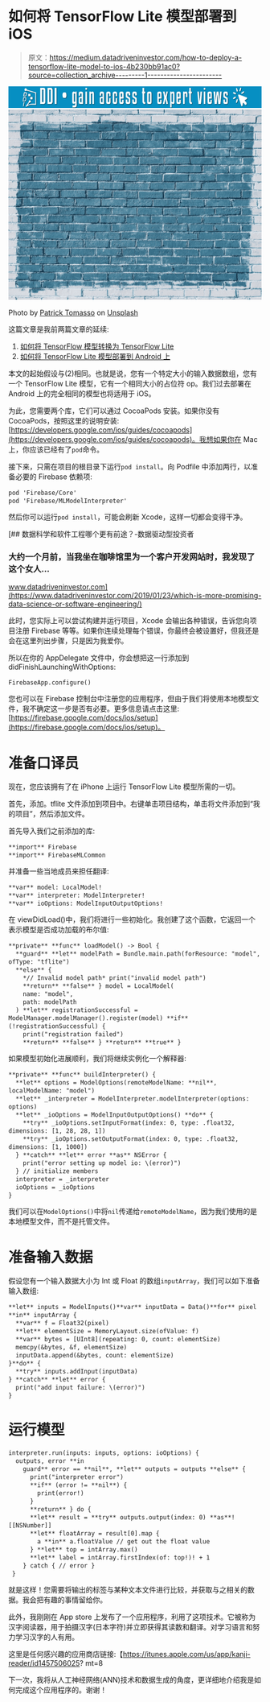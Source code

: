 # 如何将 TensorFlow Lite 模型部署到 iOS

> 原文：<https://medium.datadriveninvestor.com/how-to-deploy-a-tensorflow-lite-model-to-ios-4b230bb91ac0?source=collection_archive---------1----------------------->

![](img/ba54ed6999f8ae349a07673f894ef6b7.png)![](img/cb452523242b7e7257ff9cc45326f9c1.png)

Photo by [Patrick Tomasso](https://unsplash.com/@impatrickt?utm_source=medium&utm_medium=referral) on [Unsplash](https://unsplash.com?utm_source=medium&utm_medium=referral)

这篇文章是我前两篇文章的延续:

1.  [如何将 TensorFlow 模型转换为 TensorFlow Lite](https://medium.com/@tylerwalker/how-to-convert-a-tensorflow-estimator-to-tensorflow-lite-a3509a9ba902)
2.  [如何将 TensorFlow Lite 模型部署到 Android 上](https://medium.com/@tylerwalker/how-to-deploy-tensorflow-to-android-feat-tensorflow-lite-957a903be4d)

本文的起始假设与(2)相同。也就是说，您有一个特定大小的输入数据数组，您有一个 TensorFlow Lite 模型，它有一个相同大小的占位符 op。我们过去部署在 Android 上的完全相同的模型也将适用于 iOS。

为此，您需要两个库，它们可以通过 CocoaPods 安装。如果你没有 CocoaPods，按照这里的说明安装:[https://developers.google.com/ios/guides/cocoapods](https://developers.google.com/ios/guides/cocoapods)。我想如果你在 Mac 上，你应该已经有了`pod`命令。

接下来，只需在项目的根目录下运行`pod install`。向 Podfile 中添加两行，以准备必要的 Firebase 依赖项:

```
pod 'Firebase/Core'
pod 'Firebase/MLModelInterpreter'
```

然后你可以运行`pod install`，可能会刷新 Xcode，这样一切都会变得干净。

[](https://www.datadriveninvestor.com/2019/01/23/which-is-more-promising-data-science-or-software-engineering/) [## 数据科学和软件工程哪个更有前途？-数据驱动型投资者

### 大约一个月前，当我坐在咖啡馆里为一个客户开发网站时，我发现了这个女人…

www.datadriveninvestor.com](https://www.datadriveninvestor.com/2019/01/23/which-is-more-promising-data-science-or-software-engineering/) 

此时，您实际上可以尝试构建并运行项目，Xcode 会输出各种错误，告诉您向项目注册 Firebase 等等。如果你连续处理每个错误，你最终会被设置好，但我还是会在这里列出步骤，只是因为我爱你。

所以在你的 AppDelegate 文件中，你会想把这一行添加到 didFinishLaunchingWithOptions:

```
FirebaseApp.configure()
```

您也可以在 Firebase 控制台中注册您的应用程序，但由于我们将使用本地模型文件，我不确定这一步是否有必要。更多信息请点击这里:[https://firebase.google.com/docs/ios/setup](https://firebase.google.com/docs/ios/setup)。

# 准备口译员

现在，您应该拥有了在 iPhone 上运行 TensorFlow Lite 模型所需的一切。

首先，添加。tflite 文件添加到项目中。右键单击项目结构，单击将文件添加到“我的项目”，然后添加文件。

首先导入我们之前添加的库:

```
**import** Firebase
**import** FirebaseMLCommon
```

并准备一些当地成员来担任翻译:

```
**var** model: LocalModel!
**var** interpreter: ModelInterpreter!
**var** ioOptions: ModelInputOutputOptions!
```

在 viewDidLoad()中，我们将进行一些初始化。我创建了这个函数，它返回一个表示模型是否成功加载的布尔值:

```
**private** **func** loadModel() -> Bool {
  **guard** **let** modelPath = Bundle.main.path(forResource: "model", ofType: "tflite")
  **else** {
    *// Invalid model path* print("invalid model path")
    **return** **false** } model = LocalModel(
    name: "model",
    path: modelPath
  ) **let** registrationSuccessful = ModelManager.modelManager().register(model) **if** (!registrationSuccessful) {
    print("registration failed")
    **return** **false** } **return** **true** }
```

如果模型初始化进展顺利，我们将继续实例化一个解释器:

```
**private** **func** buildInterpreter() {
  **let** options = ModelOptions(remoteModelName: **nil**, localModelName: "model")
  **let** _interpreter = ModelInterpreter.modelInterpreter(options: options)
  **let** _ioOptions = ModelInputOutputOptions() **do** {
    **try** _ioOptions.setInputFormat(index: 0, type: .float32, dimensions: [1, 28, 28, 1])
    **try** _ioOptions.setOutputFormat(index: 0, type: .float32, dimensions: [1, 1000])
  } **catch** **let** error **as** NSError {
    print("error setting up model io: \(error)")
  } // initialize members
  interpreter = _interpreter
  ioOptions = _ioOptions
}
```

我们可以在`ModelOptions()`中将`nil`传递给`remoteModelName`，因为我们使用的是本地模型文件，而不是托管文件。

# 准备输入数据

假设您有一个输入数据大小为 Int 或 Float 的数组`inputArray`，我们可以如下准备输入数组:

```
**let** inputs = ModelInputs()**var** inputData = Data()**for** pixel **in** inputArray {
  **var** f = Float32(pixel)
  **let** elementSize = MemoryLayout.size(ofValue: f)
  **var** bytes = [UInt8](repeating: 0, count: elementSize)
  memcpy(&bytes, &f, elementSize)
  inputData.append(&bytes, count: elementSize)
}**do** {
  **try** inputs.addInput(inputData)
} **catch** **let** error {
  print("add input failure: \(error)")
}
```

# 运行模型

```
interpreter.run(inputs: inputs, options: ioOptions) {
  outputs, error **in
    guard** error == **nil**, **let** outputs = outputs **else** {
      print("interpreter error")
      **if** (error != **nil**) {
        print(error!)
      }
      **return** } do {
      **let** result = **try** outputs.output(index: 0) **as**! [[NSNumber]]
      **let** floatArray = result[0].map {
        a **in** a.floatValue // get out the float value
      } **let** top = intArray.max()
      **let** label = intArray.firstIndex(of: top!)! + 1
    } catch { // error }
 }
```

就是这样！您需要将输出的标签与某种文本文件进行比较，并获取与之相关的数据。我会把有趣的事情留给你。

此外，我刚刚在 App store 上发布了一个应用程序，利用了这项技术。它被称为汉字阅读器，用于拍摄汉字(日本字符)并立即获得其读数和翻译。对学习语言和努力学习汉字的人有用。

这里是任何感兴趣的应用商店链接:【https://itunes.apple.com/us/app/kanji-reader/id1457506025? mt=8

下一次，我将从人工神经网络(ANN)技术和数据生成的角度，更详细地介绍我是如何完成这个应用程序的。谢谢！